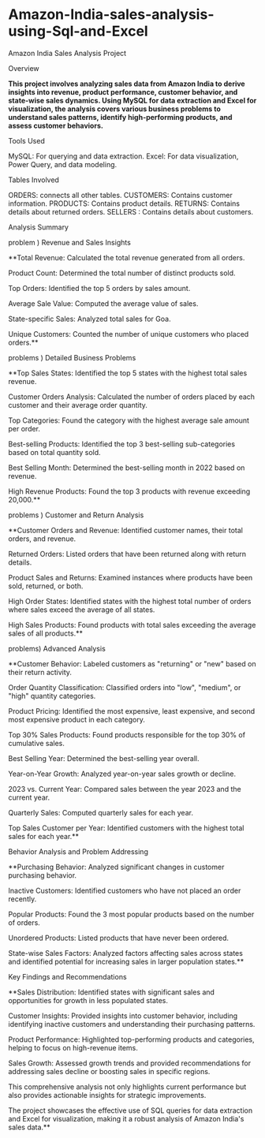 # Amazon-India-sales-analysis-using-Sql-and-Excel

Amazon India Sales Analysis Project

Overview

**This project involves analyzing sales data from Amazon India to derive insights into revenue, product performance, customer behavior, and state-wise sales dynamics. 
Using MySQL for data extraction and Excel for visualization, the analysis covers various business problems to understand sales patterns, identify high-performing products, and assess customer behaviors.**

Tools Used

MySQL: For querying and data extraction.
Excel: For data visualization, Power Query, and data modeling.

Tables Involved

ORDERS: connects all other tables.
CUSTOMERS: Contains customer information.
PRODUCTS: Contains product details.
RETURNS: Contains details about returned orders.
SELLERS : Contains details about customers.


Analysis Summary

problem )  Revenue and Sales Insights

**Total Revenue: Calculated the total revenue generated from all orders.

Product Count: Determined the total number of distinct products sold.

Top Orders: Identified the top 5 orders by sales amount.

Average Sale Value: Computed the average value of sales.

State-specific Sales: Analyzed total sales for Goa.

Unique Customers: Counted the number of unique customers who placed orders.**


problems )   Detailed Business Problems

**Top Sales States: Identified the top 5 states with the highest total sales revenue.

Customer Orders Analysis: Calculated the number of orders placed by each customer and their average order quantity.

Top Categories: Found the category with the highest average sale amount per order.

Best-selling Products: Identified the top 3 best-selling sub-categories based on total quantity sold.

Best Selling Month: Determined the best-selling month in 2022 based on revenue.

High Revenue Products: Found the top 3 products with revenue exceeding 20,000.**

problems )  Customer and Return Analysis

**Customer Orders and Revenue: Identified customer names, their total orders, and revenue.

Returned Orders: Listed orders that have been returned along with return details.

Product Sales and Returns: Examined instances where products have been sold, returned, or both.

High Order States: Identified states with the highest total number of orders where sales exceed the average of all states.

High Sales Products: Found products with total sales exceeding the average sales of all products.**

problems) Advanced Analysis

**Customer Behavior: Labeled customers as "returning" or "new" based on their return activity.

Order Quantity Classification: Classified orders into "low", "medium", or "high" quantity categories.

Product Pricing: Identified the most expensive, least expensive, and second most expensive product in each category.

Top 30% Sales Products: Found products responsible for the top 30% of cumulative sales.

Best Selling Year: Determined the best-selling year overall.

Year-on-Year Growth: Analyzed year-on-year sales growth or decline.

2023 vs. Current Year: Compared sales between the year 2023 and the current year.

Quarterly Sales: Computed quarterly sales for each year.

Top Sales Customer per Year: Identified customers with the highest total sales for each year.**


Behavior Analysis and Problem Addressing

**Purchasing Behavior: Analyzed significant changes in customer purchasing behavior.

Inactive Customers: Identified customers who have not placed an order recently.

Popular Products: Found the 3 most popular products based on the number of orders.

Unordered Products: Listed products that have never been ordered.

State-wise Sales Factors: Analyzed factors affecting sales across states and identified potential for increasing sales in larger population states.**

Key Findings and Recommendations

**Sales Distribution: Identified states with significant sales and opportunities for growth in less populated states.

Customer Insights: Provided insights into customer behavior, including identifying inactive customers and understanding their purchasing patterns.

Product Performance: Highlighted top-performing products and categories, helping to focus on high-revenue items.

Sales Growth: Assessed growth trends and provided recommendations for addressing sales decline or boosting sales in specific regions.

This comprehensive analysis not only highlights current performance but also provides actionable insights for strategic improvements. 

The project showcases the effective use of SQL queries for data extraction and Excel for visualization, making it a robust analysis of Amazon India's sales data.**





